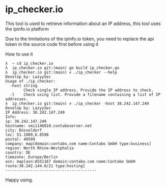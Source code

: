 # ip_checker.io

This tool is used to retrieve information about an IP address, this tool uses the ipinfo.io platform

Due to the limitations of the ipinfo.io token, you need to replace the api token in the source code first before using it

How to use it
```
λ  ~ cd ip_checker.io
λ  ip_checker.io git:(main) go build ip_checker.go
λ  ip_checker.io git:(main) ✗ ./ip_checker --help
Develop by: LazyySec
Usage of ./ip_checker:
  -host string
    	Check single IP address. Provide the IP address to check.
  -l	Check using list. Provide a filename containing a list of IP addresses.
λ  ip_checker.io git:(main) ✗ ./ip_checker -host 38.242.147.249
Develop by: LazyySec
IP Address: 38.242.147.249
Info:
ip: 38.242.147.249
hostname: vmi1146818.contaboserver.net
city: Düsseldorf
loc: 51.1809,6.8598
postal: 40599
company: map[domain:contabo.com name:Contabo GmbH type:business]
region: North Rhine-Westphalia
country: DE
timezone: Europe/Berlin
asn: map[asn:AS51167 domain:contabo.com name:Contabo GmbH route:38.242.144.0/21 type:hosting]
----------------------------------------
```
Happy using. 
